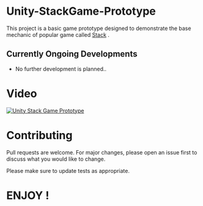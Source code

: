# Unity-StackGame-Prototype

This project is a basic game prototype designed to demonstrate the base mechanic of popular game called [Stack](https://play.google.com/store/apps/details?id=com.ketchapp.stack&hl=en&gl=US "Stack Game on Play store") . 

## Currently Ongoing Developments
- No further development is planned..

# Video
[![Unity Stack Game Prototype](http://img.youtube.com/vi/HrWF76SvJtU/0.jpg)](http://www.youtube.com/watch?v=HrWF76SvJtU "Unity Stack Game Prototype")
# Contributing
Pull requests are welcome. For major changes, please open an issue first to discuss what you would like to change.

Please make sure to update tests as appropriate.

# ENJOY !



